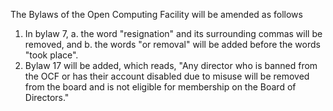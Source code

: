 The Bylaws of the Open Computing Facility will be amended as follows
1. In bylaw 7,
   a. the word "resignation" and its surrounding commas will be removed, and
   b. the words "or removal" will be added before the words "took place".
2. Bylaw 17 will be added, which reads, "Any director who is banned from the OCF or has their account disabled due to misuse will be removed from the board and is not eligible for membership on the Board of Directors."

